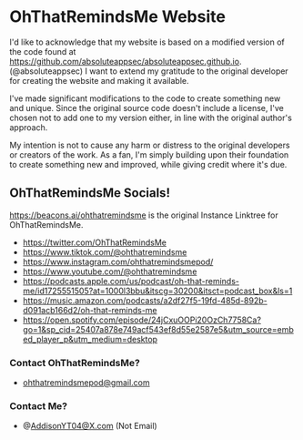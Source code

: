 # OhThatRemindsMe Website

I'd like to acknowledge that my website is based on a modified version of the code found at <https://github.com/absoluteappsec/absoluteappsec.github.io>. (@absoluteappsec) I want to extend my gratitude to the original developer for creating the website and making it available.

I've made significant modifications to the code to create something new and unique. Since the original source code doesn't include a license, I've chosen not to add one to my version either, in line with the original author's approach.

My intention is not to cause any harm or distress to the original developers or creators of the work. As a fan, I'm simply building upon their foundation to create something new and improved, while giving credit where it's due.

## OhThatRemindsMe Socials!

<https://beacons.ai/ohthatremindsme> is the original Instance Linktree for OhThatRemindsMe.

* https://twitter.com/OhThatRemindsMe
* https://www.tiktok.com/@ohthatremindsme
* https://www.instagram.com/ohthatremindsmepod/
* https://www.youtube.com/@ohthatremindsme
* https://podcasts.apple.com/us/podcast/oh-that-reminds-me/id1725551505?at=1000l3bbu&itscg=30200&itsct=podcast_box&ls=1
* https://music.amazon.com/podcasts/a2df27f5-19fd-485d-892b-d091acb166d2/oh-that-reminds-me
* https://open.spotify.com/episode/24jCxuOOPi20OzCh7758Ca?go=1&sp_cid=25407a878e749acf543ef8d55e2587e5&utm_source=embed_player_p&utm_medium=desktop

### Contact OhThatRemindsMe?

* ohthatremindsmepod@gmail.com

### Contact Me?

* @AddisonYT04@X.com (Not Email)